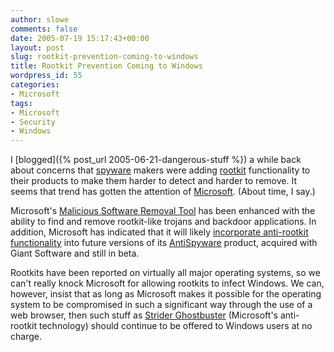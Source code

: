 ```yaml
---
author: slowe
comments: false
date: 2005-07-19 15:17:43+00:00
layout: post
slug: rootkit-prevention-coming-to-windows
title: Rootkit Prevention Coming to Windows
wordpress_id: 55
categories:
- Microsoft
tags:
- Microsoft
- Security
- Windows
---
```


I [blogged]({% post_url 2005-06-21-dangerous-stuff %}) a while back about concerns that [spyware](http://en.wikipedia.org/wiki/Spyware) makers were adding [rootkit](http://en.wikipedia.org/wiki/Root_kit) functionality to their products to make them harder to detect and harder to remove. It seems that trend has gotten the attention of [Microsoft](http://www.microsoft.com). (About time, I say.)

Microsoft's [Malicious Software Removal Tool](http://www.microsoft.com/security/malwareremove/default.mspx) has been enhanced with the ability to find and remove rootkit-like trojans and backdoor applications. In addition, Microsoft has indicated that it will likely [incorporate anti-rootkit functionality](http://www.eweek.com/article2/0,1759,1838294,00.asp) into future versions of its [AntiSpyware](http://www.microsoft.com/athome/security/spyware/software/default.mspx) product, acquired with Giant Software and still in beta.

Rootkits have been reported on virtually all major operating systems, so we can't really knock Microsoft for allowing rootkits to infect Windows. We can, however, insist that as long as Microsoft makes it possible for the operating system to be compromised in such a significant way through the use of a web browser, then such stuff as [Strider Ghostbuster](http://research.microsoft.com/rootkit/) (Microsoft's anti-rootkit technology) should continue to be offered to Windows users at no charge.
